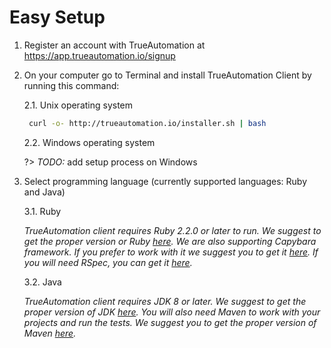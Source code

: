 # Easy Setup 

1. Register an account with TrueAutomation at https://app.trueautomation.io/signup
2. On your computer go to Terminal and install TrueAutomation Client by running this command: 
    
    2.1. Unix operating system 
 
   ```sh
    curl -o- http://trueautomation.io/installer.sh | bash
   ```
   2.2. Windows operating system
   
   ?> _TODO:_ add setup process on Windows
  
3. Select programming language (currently supported languages: Ruby and Java)

    3.1. Ruby
    
    _TrueAutomation client requires Ruby 2.2.0 or later to run. We suggest to get the proper version or Ruby [here](https://www.ruby-lang.org/en/documentation/installation/).
     We are also supporting Capybara framework. If you prefer to work with it we suggest you to get it [here](https://github.com/teamcapybara/capybara).
      If you will need RSpec, you can get it [here](http://rspec.info/documentation/)._
         
    3.2. Java
    
   _TrueAutomation client requires JDK 8 or later. We suggest to get the proper version of JDK [here](http://www.oracle.com/technetwork/java/javase/downloads/index.html).
    You will also need Maven to work with your projects and run the tests. We suggest you to get the proper version of Maven [here](https://maven.apache.org/install.html)._
    
    

   